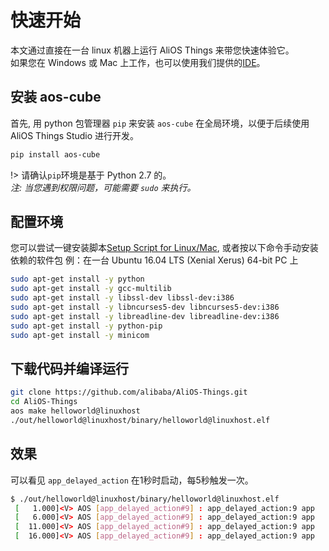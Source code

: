 # 快速开始

本文通过直接在一台 linux 机器上运行 AliOS Things 来带您快速体验它。  
如果您在 Windows 或 Mac 上工作，也可以使用我们提供的[IDE](https://github.com/alibaba/AliOS-Things/wiki/AliOS-Things-Studio)。

## 安装 aos-cube
首先, 用 python 包管理器 `pip` 来安装 `aos-cube` 在全局环境，以便于后续使用 AliOS Things Studio 进行开发。
```bash
pip install aos-cube
```
!> 请确认`pip`环境是基于 Python 2.7 的。  
_注: 当您遇到权限问题，可能需要 `sudo` 来执行。_

## 配置环境

您可以尝试一键安装脚本[Setup Script for Linux/Mac](http://p28phe5s5.bkt.clouddn.com/setup_linux_osx.sh),
或者按以下命令手动安装依赖的软件包
例：在一台 Ubuntu 16.04 LTS (Xenial Xerus) 64-bit PC 上
```bash
sudo apt-get install -y python
sudo apt-get install -y gcc-multilib
sudo apt-get install -y libssl-dev libssl-dev:i386
sudo apt-get install -y libncurses5-dev libncurses5-dev:i386
sudo apt-get install -y libreadline-dev libreadline-dev:i386
sudo apt-get install -y python-pip
sudo apt-get install -y minicom
```

## 下载代码并编译运行

```bash
git clone https://github.com/alibaba/AliOS-Things.git
cd AliOS-Things
aos make helloworld@linuxhost
./out/helloworld@linuxhost/binary/helloworld@linuxhost.elf
```

## 效果

可以看见 `app_delayed_action` 在1秒时启动，每5秒触发一次。
```bash
$ ./out/helloworld@linuxhost/binary/helloworld@linuxhost.elf
 [   1.000]<V> AOS [app_delayed_action#9] : app_delayed_action:9 app
 [   6.000]<V> AOS [app_delayed_action#9] : app_delayed_action:9 app
 [  11.000]<V> AOS [app_delayed_action#9] : app_delayed_action:9 app
 [  16.000]<V> AOS [app_delayed_action#9] : app_delayed_action:9 app
 ```
